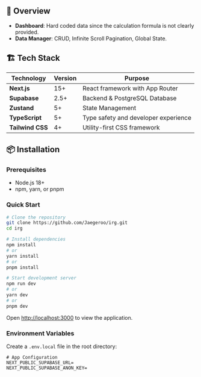 ## 🚀 Overview

- **Dashboard**: Hard coded data since the calculation formula is not clearly provided.
- **Data Manager**: CRUD, Infinite Scroll Pagination, Global State.

## 🏗️ Tech Stack

| Technology       | Version | Purpose                              |
| ---------------- | ------- | ------------------------------------ |
| **Next.js**      | 15+     | React framework with App Router      |
| **Supabase**     | 2.5+    | Backend & PostgreSQL Database        |
| **Zustand**      | 5+      | State Management                     |
| **TypeScript**   | 5+      | Type safety and developer experience |
| **Tailwind CSS** | 4+      | Utility-first CSS framework          |

## 📦 Installation

### Prerequisites

- Node.js 18+
- npm, yarn, or pnpm

### Quick Start

```bash
# Clone the repository
git clone https://github.com/Jaegeroo/irg.git
cd irg

# Install dependencies
npm install
# or
yarn install
# or
pnpm install

# Start development server
npm run dev
# or
yarn dev
# or
pnpm dev
```

Open [http://localhost:3000](http://localhost:3000) to view the application.

### Environment Variables

Create a `.env.local` file in the root directory:

```env
# App Configuration
NEXT_PUBLIC_SUPABASE_URL=
NEXT_PUBLIC_SUPABASE_ANON_KEY=
```
